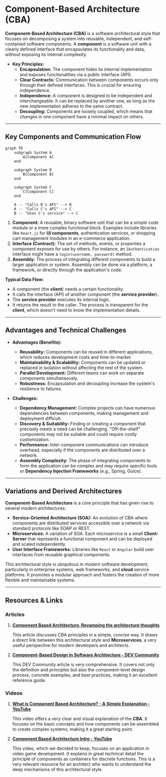 # **Component-Based Architecture (CBA)**

**Component-Based Architecture (CBA)** is a software architectural style that focuses on decomposing a system into reusable, independent, and self-contained software components. A **component** is a software unit with a clearly defined interface that encapsulates its functionality and data, without exposing its internal complexity.

* **Key Principles:**
    * **Encapsulation:** The component hides its internal implementation and exposes functionalities via a public interface (API).
    * **Clear Contracts:** Communication between components occurs only through their defined interfaces. This is crucial for ensuring independence.
    * **Independence:** A component is designed to be independent and interchangeable. It can be replaced by another one, as long as the new implementation adheres to the same contract.
    * **Decoupling:** Components are loosely coupled, which means that changes in one component have a minimal impact on others.

---

## **Key Components and Communication Flow**

```mermaid
graph TD
    subgraph System A
        A[Component A]
    end

    subgraph System B
        B[Component B]
    end

    subgraph System C
        C[Component C]
    end

    A -- "Calls B's API" --> B
    A -- "Calls C's API" --> C
    B -- "Uses C's service" --> C
```

1.  **Component:** A reusable, binary software unit that can be a simple code module or a more complex functional block. Examples include libraries like `React.js` for **UI components**, authentication services, or shopping cart management modules in an e-commerce application.
2.  **Interface (Contract):** The set of methods, events, or properties a component exposes for use by others. For instance, an `IAuthentication` interface might have a `login(username, password)` method.
3.  **Assembly:** The process of integrating different components to build a larger application or system. Assembly can be done via a platform, a framework, or directly through the application's code.

**Typical Data Flow:**
* A component (the **client**) needs a certain functionality.
* It calls the interface (API) of another component (the **service provider**).
* The **service provider** executes its internal logic.
* It returns the result to the caller. The process is transparent for the **client**, which doesn't need to know the implementation details.

---

## **Advantages and Technical Challenges**

* **Advantages (Benefits):**
    * **Reusability:** Components can be reused in different applications, which reduces development costs and time-to-market.
    * **Maintainability & Scalability:** Components can be updated or replaced in isolation without affecting the rest of the system.
    * **Parallel Development:** Different teams can work on separate components simultaneously.
    * **Robustness:** Encapsulation and decoupling increase the system's resilience to failures.

* **Challenges:**
    * **Dependency Management:** Complex projects can have numerous dependencies between components, making management and deployment difficult.
    * **Discovery & Suitability:** Finding or creating a component that precisely meets a need can be challenging. "Off-the-shelf" components may not be suitable and could require costly customization.
    * **Performance:** Inter-component communications can introduce overhead, especially if the components are distributed over a network.
    * **Assembly Complexity:** The phase of integrating components to form the application can be complex and may require specific tools or **Dependency Injection Frameworks** (e.g., Spring, Guice).

---

## **Variations and Derived Architectures**

**Component-Based Architecture** is a core principle that has given rise to several modern architectures:

* **Service-Oriented Architecture (SOA):** An evolution of CBA where components are distributed services accessible over a network via standard protocols like SOAP or REST.
* **Microservices:** A variation of SOA. Each microservice is a small **Client-Server** that represents a functional component and can be deployed and scaled independently.
* **User Interface Frameworks:** Libraries like `React` or `Angular` build user interfaces from reusable graphical components.

This architectural style is ubiquitous in modern software development, particularly in enterprise systems, web frameworks, and **cloud** service platforms. It promotes a modular approach and fosters the creation of more flexible and maintainable systems.

---

## **Resources & Links**

### **Articles**

1.  **[Component Based Architecture. Revamping the architecture thoughts](https://medium.com/omarelgabrys-blog/component-based-architecture-3c3c23c7e348)**
    
    This article discusses CBA principles in a simple, concise way. It draws a direct link between this architectural style and **Microservices**, a very useful perspective for modern developers and architects.
    
2.  **[Component-Based Design in Software Architecture - DEV Community](https://dev.to/lovestaco/component-based-design-in-software-architecture-pbf)**
    
    This DEV Community article is very comprehensive. It covers not only the definition and principles but also the component-level design process, concrete examples, and best practices, making it an excellent reference guide.

### **Videos**

1.  **[What is Component Based Architecture? - A Simple Explanation - YouTube](https://www.youtube.com/watch?v=inu5XtR4VZ8)**
    
    This video offers a very clear and visual explanation of the **CBA**. It focuses on the basic concepts and how components can be assembled to create complex systems, making it a great starting point.

2.  **[Component Based Architecture Intro - YouTube](https://www.youtube.com/watch?v=X9hk56yyyu4)**
    
    This video, which we decided to keep, focuses on an application in video game development. It explains in great technical detail the principle of components as containers for discrete functions. This is a very relevant resource for an architect who wants to understand the deep mechanisms of this architectural style.